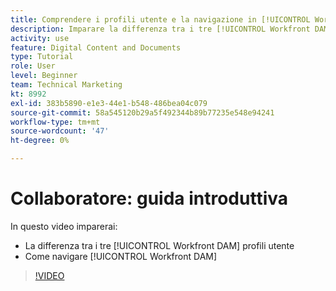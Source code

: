 ```yaml
---
title: Comprendere i profili utente e la navigazione in [!UICONTROL Workfront DAM]
description: Imparare la differenza tra i tre [!UICONTROL Workfront DAM] profili utente e modalità di navigazione [!UICONTROL Workfront DAM].
activity: use
feature: Digital Content and Documents
type: Tutorial
role: User
level: Beginner
team: Technical Marketing
kt: 8992
exl-id: 383b5890-e1e3-44e1-b548-486bea04c079
source-git-commit: 58a545120b29a5f492344b89b77235e548e94241
workflow-type: tm+mt
source-wordcount: '47'
ht-degree: 0%

---
```


# Collaboratore: guida introduttiva

In questo video imparerai:

* La differenza tra i tre [!UICONTROL Workfront DAM] profili utente
* Come navigare [!UICONTROL Workfront DAM]

>[!VIDEO](https://video.tv.adobe.com/v/335252/?quality=12)
